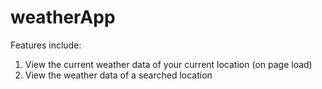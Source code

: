 # weatherApp
Features include: 
1) View the current weather data of your current location (on page load)
2) View the weather data of a searched location
